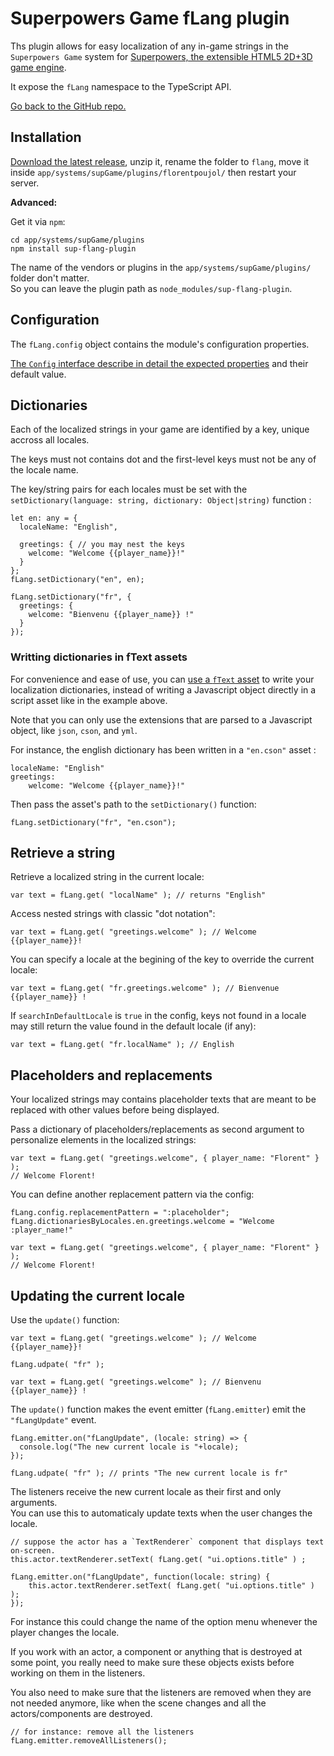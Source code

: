 # Superpowers Game fLang plugin

Ths plugin allows for easy localization of any in-game strings in the `Superpowers Game` system for [Superpowers, the extensible HTML5 2D+3D game engine](http://superpowers-html5.com).  

It expose the `fLang` namespace to the TypeScript API.

[Go back to the GitHub repo.](https://github.com/florentpoujol/superpowers-flang-plugin)


## Installation

[Download the latest release](https://github.com/florentpoujol/superpowers-flang-plugin/releases), unzip it, rename the folder to `flang`, move it inside `app/systems/supGame/plugins/florentpoujol/` then restart your server.

__Advanced:__

Get it via `npm`:
        
    cd app/systems/supGame/plugins
    npm install sup-flang-plugin

The name of the vendors or plugins in the `app/systems/supGame/plugins/` folder don't matter.  
So you can leave the plugin path as `node_modules/sup-flang-plugin`.


## Configuration

The `fLang.config` object contains the module's configuration properties.

[The `Config` interface describe in detail the expected properties](#flang.config) and their default value.


## Dictionaries

Each of the localized strings in your game are identified by a key, unique accross all locales.

The keys must not contains dot and the first-level keys must not be any of the locale name.

The key/string pairs for each locales must be set with the `setDictionary(language: string, dictionary: Object|string)` function :

    let en: any = {
      localeName: "English",

      greetings: { // you may nest the keys
        welcome: "Welcome {{player_name}}!"
      }
    };
    fLang.setDictionary("en", en);

    fLang.setDictionary("fr", {
      greetings: {
        welcome: "Bienvenu {{player_name}} !"
      }
    });

### Writting dictionaries in fText assets

For convenience and ease of use, you can [use a `fText` asset](https://github.com/florentpoujol/superpowers-ftext-plugin) to write your localization dictionaries, instead of writing a Javascript object directly in a script asset like in the example above.

Note that you can only use the extensions that are parsed to a Javascript object, like `json`, `cson`, and `yml`.

For instance, the english dictionary has been written in a `"en.cson"` asset :

    localeName: "English"
    greetings:
        welcome: "Welcome {{player_name}}!"

Then pass the asset's path to the  `setDictionary()` function:

    fLang.setDictionary("fr", "en.cson");


## Retrieve a string

Retrieve a localized string in the current locale:
    
    var text = fLang.get( "localName" ); // returns "English"

Access nested strings with classic "dot notation":

    var text = fLang.get( "greetings.welcome" ); // Welcome {{player_name}}!

You can specify a locale at the begining of the key to override the current locale:

    var text = fLang.get( "fr.greetings.welcome" ); // Bienvenue {{player_name}} !

If `searchInDefaultLocale` is `true` in the config, keys not found in a locale may still return the value found in the default locale (if any):

    var text = fLang.get( "fr.localName" ); // English

## Placeholders and replacements

Your localized strings may contains placeholder texts that are meant to be replaced with other values before being displayed.  

Pass a dictionary of placeholders/replacements as second argument to personalize elements in the localized strings:
    
    var text = fLang.get( "greetings.welcome", { player_name: "Florent" } );
    // Welcome Florent!

You can define another replacement pattern via the config:

    fLang.config.replacementPattern = ":placeholder";
    fLang.dictionariesByLocales.en.greetings.welcome = "Welcome :player_name!"

    var text = fLang.get( "greetings.welcome", { player_name: "Florent" } ); 
    // Welcome Florent!

## Updating the current locale

Use the `update()` function:

    var text = fLang.get( "greetings.welcome" ); // Welcome {{player_name}}!

    fLang.udpate( "fr" );

    var text = fLang.get( "greetings.welcome" ); // Bienvenu {{player_name}} !
    
The `update()` function makes the event emitter (`fLang.emitter`) emit the `"fLangUpdate"` event.  

    fLang.emitter.on("fLangUpdate", (locale: string) => {
      console.log("The new current locale is "+locale);
    });

    fLang.udpate( "fr" ); // prints "The new current locale is fr"

The listeners receive the new current locale as their first and only arguments.  
You can use this to automaticaly update texts when the user changes the locale.
    
    // suppose the actor has a `TextRenderer` component that displays text on-screen.
    this.actor.textRenderer.setText( fLang.get( "ui.options.title" ) ;

    fLang.emitter.on("fLangUpdate", function(locale: string) {
        this.actor.textRenderer.setText( fLang.get( "ui.options.title" ) );
    });

For instance this could change the name of the option menu whenever the player changes the locale.

If you work with an actor, a component or anything that is destroyed at some point, you really need to make sure these objects exists before working on them in the listeners.  

You also need to make sure that the listeners are removed when they are not needed anymore, like when the scene changes and all the actors/components are destroyed.

    // for instance: remove all the listeners
    fLang.emitter.removeAllListeners();
